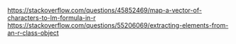 https://stackoverflow.com/questions/45852469/map-a-vector-of-characters-to-lm-formula-in-r
https://stackoverflow.com/questions/55206069/extracting-elements-from-an-r-class-object